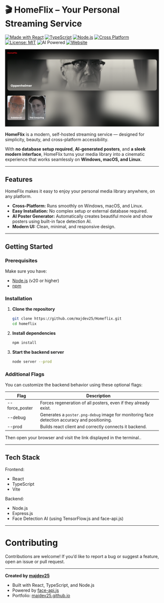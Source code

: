 # 🎬 HomeFlix – Your Personal Streaming Service

[![Made with React](https://img.shields.io/badge/Made%20with-React-61DAFB?logo=react&logoColor=white)](https://reactjs.org/)
[![TypeScript](https://img.shields.io/badge/TypeScript-007ACC?logo=typescript&logoColor=white)](https://www.typescriptlang.org/)
[![Node.js](https://img.shields.io/badge/Node.js-339933?logo=node.js&logoColor=white)](https://nodejs.org/)
[![Cross Platform](https://img.shields.io/badge/Platform-Windows%20%7C%20macOS%20%7C%20Linux-blue?logo=windowsterminal)](#)
[![License: MIT](https://img.shields.io/badge/License-MIT-green.svg)](LICENSE)
![AI Powered](https://img.shields.io/badge/AI--Powered-Tensor%20Flow-orange)
[![Website](https://img.shields.io/badge/Portfolio-majdev25-blue?style=flat-square)](https://majdev25.github.io/majdev25-website/)

![HomePage](screenshots/homepage.png)

**HomeFlix** is a modern, self-hosted streaming service — designed for simplicity, beauty, and cross-platform accessibility.

With **no database setup required**, **AI-generated posters**, and **a sleek modern interface**, HomeFlix turns your media library into a cinematic experience that works seamlessly on **Windows, macOS, and Linux**.

---

## Features

HomeFlix makes it easy to enjoy your personal media library anywhere, on any platform.

- **Cross-Platform:** Runs smoothly on Windows, macOS, and Linux.
- **Easy Installation:** No complex setup or external database required.
- **AI Poster Generator:** Automatically creates beautiful movie and show posters using built-in face detection AI.
- **Modern UI:** Clean, minimal, and responsive design.

---

## Getting Started

### Prerequisites

Make sure you have:

- [Node.js](https://nodejs.org/) (v20 or higher)
- [npm](https://www.npmjs.com/)

### Installation

1. **Clone the repository**

   ```bash
   git clone https://github.com/majdev25/Homeflix.git
   cd homeflix
   ```

2. **Install dependencies**

   ```bash
   npm install
   ```

3. **Start the backend server**

   ```bash
   node server --prod
   ```

### Additional Flags

You can customize the backend behavior using these optional flags:

| Flag           | Description                                                                                  |
| -------------- | -------------------------------------------------------------------------------------------- |
| --force_poster | Forces regeneration of all posters, even if they already exist.                              |
| --debug        | Generates a `poster.png-debug` image for monitoring face detection accuracy and positioning. |
| --prod         | Builds react client and correctly connects it backend.                                       |

Then open your browser and visit the link displayed in the terminal..

---

## Tech Stack

Frontend:

- React
- TypeScript
- Vite

Backend:

- Node.js
- Express.js
- Face Detection AI (using TensorFlow.js and face-api.js)

---

# Contributing

Contributions are welcome!
If you’d like to report a bug or suggest a feature, open an issue or pull request.

---

**Created by [majdev25](https://github.com/majdev25)**

- Built with React, TypeScript, and Node.js
- Powered by [face-api.js](https://github.com/justadudewhohacks/face-api.js)
- Portfolio: [majdev25.github.io](https://majdev25.github.io/majdev25-website/)
